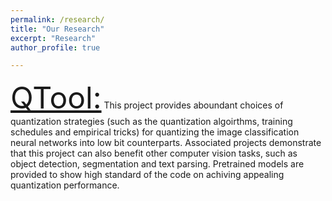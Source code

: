 ```yaml
---
permalink: /research/
title: "Our Research"
excerpt: "Research"
author_profile: true

---
```


<font size=10>[QTool:](https://github.com/bohanzhuang/model-quantization)</font>
This project provides aboundant choices of quantization strategies (such as the quantization algoirthms, training schedules and empirical tricks) for quantizing the image classification neural networks into low bit counterparts. Associated projects demonstrate that this project can also benefit other computer vision tasks, such as object detection, segmentation and text parsing. Pretrained models are provided to show high standard of the code on achiving appealing quantization performance.



